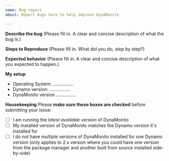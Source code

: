 ```yaml
---
name: Bug report
about: Report bugs here to help improve DynaMonito

---
```


**Describe the bug**
(Please fill in. A clear and concise description of what the bug is.)

**Steps to Reproduce**
(Please fill in. What did you do, step by step?)

**Expected behavior**
(Please fill in. A clear and concise description of what you expected to happen.)

**My setup**
- Operating System: ................
- Dynamo version: ................
- DynaMonito version ................

**Housekeeping**
Please **make sure these boxes are checked** before submitting your issue:
- [ ] I am running the *latest available version* of DynaMonito
- [ ] My installed version of DynaMonito matches the Dynamo version it's installed for
- [ ] I do *not* have multiple versions of DynaMonito installed for one Dynamo version (only applies to 2.x version where you could have one version from the package manager and another built from source installed side-by-side)
